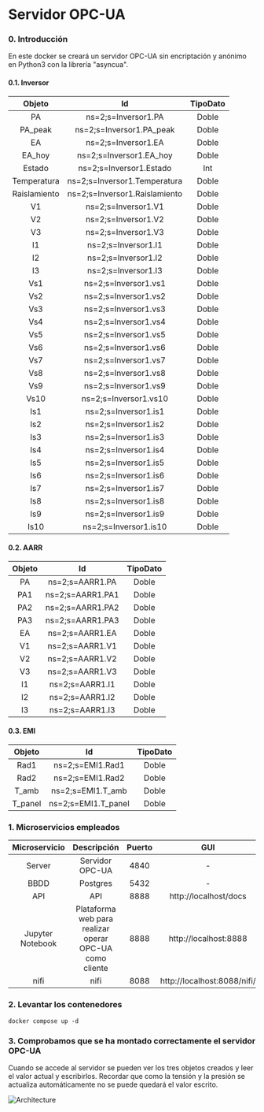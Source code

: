 # Servidor OPC-UA

### 0. Introducción

En este docker se creará un servidor OPC-UA sin encriptación y anónimo en Python3 con la librería "asyncua".

#### 0.1. Inversor

| Objeto | Id | TipoDato |
| :----: | :----: | :----: |
| PA | ns=2;s=Inversor1.PA | Doble |
| PA_peak | ns=2;s=Inversor1.PA_peak | Doble |
| EA | ns=2;s=Inversor1.EA | Doble |
| EA_hoy | ns=2;s=Inversor1.EA_hoy | Doble |
| Estado | ns=2;s=Inversor1.Estado | Int |
| Temperatura | ns=2;s=Inversor1.Temperatura | Doble |
| Raislamiento | ns=2;s=Inversor1.Raislamiento | Doble |
| V1 | ns=2;s=Inversor1.V1 | Doble |
| V2 | ns=2;s=Inversor1.V2 | Doble |
| V3 | ns=2;s=Inversor1.V3 | Doble |
| I1 | ns=2;s=Inversor1.I1 | Doble |
| I2 | ns=2;s=Inversor1.I2 | Doble |
| I3 | ns=2;s=Inversor1.I3 | Doble |
| Vs1 | ns=2;s=Inversor1.vs1 | Doble |
| Vs2 | ns=2;s=Inversor1.vs2 | Doble |
| Vs3 | ns=2;s=Inversor1.vs3 | Doble |
| Vs4 | ns=2;s=Inversor1.vs4 | Doble |
| Vs5 | ns=2;s=Inversor1.vs5 | Doble |
| Vs6 | ns=2;s=Inversor1.vs6 | Doble |
| Vs7 | ns=2;s=Inversor1.vs7 | Doble |
| Vs8 | ns=2;s=Inversor1.vs8 | Doble |
| Vs9 | ns=2;s=Inversor1.vs9 | Doble |
| Vs10 | ns=2;s=Inversor1.vs10 | Doble |
| Is1 | ns=2;s=Inversor1.is1 | Doble |
| Is2 | ns=2;s=Inversor1.is2 | Doble |
| Is3 | ns=2;s=Inversor1.is3 | Doble |
| Is4 | ns=2;s=Inversor1.is4 | Doble |
| Is5 | ns=2;s=Inversor1.is5 | Doble |
| Is6 | ns=2;s=Inversor1.is6 | Doble |
| Is7 | ns=2;s=Inversor1.is7 | Doble |
| Is8 | ns=2;s=Inversor1.is8 | Doble |
| Is9 | ns=2;s=Inversor1.is9 | Doble |
| Is10 | ns=2;s=Inversor1.is10 | Doble |

#### 0.2. AARR

| Objeto | Id | TipoDato |
| :----: | :----: | :----: |
| PA | ns=2;s=AARR1.PA | Doble |
| PA1 | ns=2;s=AARR1.PA1 | Doble |
| PA2 | ns=2;s=AARR1.PA2 | Doble |
| PA3 | ns=2;s=AARR1.PA3 | Doble |
| EA | ns=2;s=AARR1.EA | Doble |
| V1 | ns=2;s=AARR1.V1 | Doble |
| V2 | ns=2;s=AARR1.V2 | Doble |
| V3 | ns=2;s=AARR1.V3 | Doble |
| I1 | ns=2;s=AARR1.I1 | Doble |
| I2 | ns=2;s=AARR1.I2 | Doble |
| I3 | ns=2;s=AARR1.I3 | Doble |

#### 0.3. EMI

| Objeto | Id | TipoDato |
| :----: | :----: | :----: |
| Rad1 | ns=2;s=EMI1.Rad1 | Doble |
| Rad2 | ns=2;s=EMI1.Rad2 | Doble |
| T_amb | ns=2;s=EMI1.T_amb | Doble |
| T_panel | ns=2;s=EMI1.T_panel | Doble |

### 1. Microservicios empleados

| Microservicio      | Descripción | Puerto | GUI |
| :----:             |    :----:   |    :----:   |   :----:   |
| Server    | Servidor OPC-UA        | 4840 | - |
| BBDD    | Postgres        | 5432 | - |
| API   | API  | 8888 | http://localhost/docs |
| Jupyter Notebook   | Plataforma web para realizar operar OPC-UA como cliente  | 8888 | http://localhost:8888 |
| nifi   | nifi | 8088 | http://localhost:8088/nifi/ |

### 2. Levantar los contenedores
```docker compose up -d```

### 3. Comprobamos que se ha montado correctamente el servidor OPC-UA

Cuando se accede al servidor se pueden ver los tres objetos creados y leer el valor actual y escribirlos. Recordar que como la tensión y la presión se actualiza automáticamente no se puede quedará el valor escrito.

![Architecture](pics/pantallazo1.png)